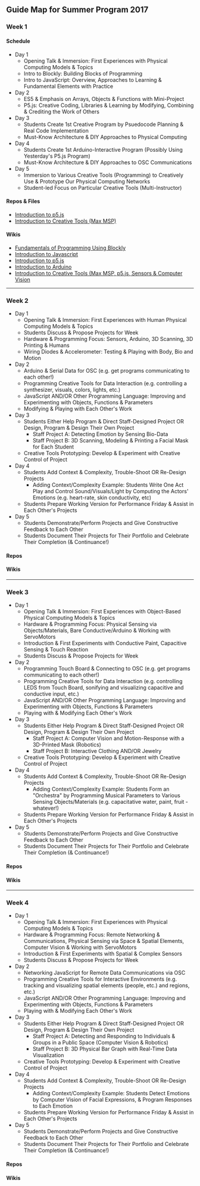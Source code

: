 ## Guide Map for Summer Program 2017

### Week 1
#### Schedule
* Day 1
   * Opening Talk & Immersion: First Experiences with Physical Computing Models & Topics
   * Intro to Blockly: Building Blocks of Programming
   * Intro to JavaScript: Overview, Approaches to Learning & Fundamental Elements with Practice
* Day 2
   * ES5 & Emphasis on Arrays, Objects & Functions with Mini-Project
   * P5.js: Creative Coding, Libraries & Learning by Modifying, Combining & Crediting the Work of Others
* Day 3
   * Students Create 1st Creative Program by Psuedocode Planning & Real Code Implementation
   * Must-Know Architecture & DIY Approaches to Physical Computing
* Day 4
   * Students Create 1st Arduino-Interactive Program (Possibly Using Yesterday's P5.js Program)
   * Must-Know Architecture & DIY Approaches to OSC Communications
* Day 5
   * Immersion to Various Creative Tools (Programming) to Creatively Use & Prototype Our Physical Computing Networks 
   * Student-led Focus on Particular Creative Tools (Multi-Instructor)

#### Repos & Files
* [Introduction to p5.js](https://github.com/skyrockprojects/p5js-intro/)
* [Introduction to Creative Tools (Max MSP)](https://github.com/skyrockprojects/intro-music-tech-programming/tree/master/01-intro-max-additive-synthesis)

#### Wikis
* [Fundamentals of Programming Using Blockly](https://github.com/skyrockprojects/summer-program-2017/wiki/Fundamentals-of-Programming-Using-Blockly)
* [Introduction to Javascript](https://github.com/skyrockprojects/javascript-intro/wiki)
* [Introduction to p5.js](https://github.com/skyrockprojects/p5js-intro/wiki/Introduction-to-p5.js)    
* [Introduction to Arduino](https://github.com/skyrockprojects/summer-program-2017/wiki/Introduction-to-Arduino)
* [Introduction to Creative Tools (Max MSP, p5.js, Sensors & Computer Vision ](https://github.com/skyrockprojects/summer-program-2017/wiki/Physical-Computing-Creative-Tools-(Max-MSP-&-p5.js-in-Combination-with-Sensors,-Arduino-&-Computer-Vision)#p5js--computer-vision)

---

### Week 2
* Day 1
   * Opening Talk & Immersion: First Experiences with Human Physical Computing Models & Topics
   * Students Discuss & Propose Projects for Week
   * Hardware & Programming Focus: Sensors, Arduino, 3D Scanning, 3D Printing & Humans
   * Wiring Diodes & Accelerometer: Testing & Playing with Body, Bio and Motion
* Day 2
   * Arduino & Serial Data for OSC (e.g. get programs communicating to each other!)
   * Programming Creative Tools for Data Interaction (e.g. controlling a synthesizer, visuals, colors, lights, etc.)
   * JavaScript AND/OR Other Programming Language: Improving and Experimenting with Objects, Functions & Parameters
   * Modifying & Playing with Each Other's Work
* Day 3
   * Students Either Help Program & Direct Staff-Designed Project OR Design, Program & Design Their Own Project
      * Staff Project A: Detecting Emotion by Sensing Bio-Data
      * Staff Project B: 3D Scanning, Modeling & Printing a Facial Mask for Each Student
   * Creative Tools Prototyping: Develop & Experiment with Creative Control of Project
* Day 4
   * Students Add Context & Complexity, Trouble-Shoot OR Re-Design Projects
      * Adding Context/Complexity Example: Students Write One Act Play and Control Sound/Visuals/Light by Computing the Actors' Emotions (e.g. heart-rate, skin conductivity, etc)
   * Students Prepare Working Version for Performance Friday & Assist in Each Other's Projects
* Day 5
   * Students Demonstrate/Perform Projects and Give Constructive Feedback to Each Other 
   * Students Document Their Projects for Their Portfolio and Celebrate Their Completion (& Continuance!)

#### Repos

#### Wikis


---

### Week 3
* Day 1
   * Opening Talk & Immersion: First Experiences with Object-Based Physical Computing Models & Topics
   * Hardware & Programming Focus: Physical Sensing via Objects/Materials, Bare Conductive/Arduino & Working with ServoMotors
   * Introduction & First Experiments with Conductive Paint, Capacitive Sensing & Touch Reaction
   * Students Discuss & Propose Projects for Week
* Day 2
   * Programming Touch Board & Connecting to OSC (e.g. get programs communicating to each other!)
   * Programming Creative Tools for Data Interaction (e.g. controlling LEDS from Touch Board, sonifying and visualizing capacitive and conductive input, etc.)
   * JavaScript AND/OR Other Programming Language: Improving and Experimenting with Objects, Functions & Parameters
   * Playing with & Modifying Each Other's Work
* Day 3
   * Students Either Help Program & Direct Staff-Designed Project OR Design, Program & Design Their Own Project
      * Staff Project A: Computer Vision and Motion-Response with a 3D-Printed Mask (Robotics)
      * Staff Project B: Interactive Clothing AND/OR Jewelry
   * Creative Tools Prototyping: Develop & Experiment with Creative Control of Project
* Day 4
   * Students Add Context & Complexity, Trouble-Shoot OR Re-Design Projects
      * Adding Context/Complexity Example: Students Form an "Orchestra" by Programming Musical Parameters to Various Sensing Objects/Materials (e.g. capacitative water, paint, fruit - whatever!)
   * Students Prepare Working Version for Performance Friday & Assist in Each Other's Projects
* Day 5
   * Students Demonstrate/Perform Projects and Give Constructive Feedback to Each Other 
   * Students Document Their Projects for Their Portfolio and Celebrate Their Completion (& Continuance!)

#### Repos

#### Wikis


---

### Week 4
* Day 1
   * Opening Talk & Immersion: First Experiences with Physical Computing Models & Topics
   * Hardware & Programming Focus: Remote Networking & Communications, Physical Sensing via Space & Spatial Elements, Computer Vision & Working with ServoMotors
   * Introduction & First Experiments with Spatial & Complex Sensors
   * Students Discuss & Propose Projects for Week
* Day 2
   * Networking JavaScript for Remote Data Communications via OSC
   * Programming Creative Tools for Interactive Environments (e.g. tracking and visualizing spatial elements (people, etc.) and regions, etc.)
   * JavaScript AND/OR Other Programming Language: Improving and Experimenting with Objects, Functions & Parameters
   * Playing with & Modifying Each Other's Work
* Day 3
   * Students Either Help Program & Direct Staff-Designed Project OR Design, Program & Design Their Own Project
      * Staff Project A: Detecting and Responding to Individuals & Groups in a Public Space (Computer Vision & Robotics)
      * Staff Project B: 3D Physical Bar Graph with Real-Time Data Visualization
   * Creative Tools Prototyping: Develop & Experiment with Creative Control of Project
* Day 4
   * Students Add Context & Complexity, Trouble-Shoot OR Re-Design Projects
      * Adding Context/Complexity Example: Students Detect Emotions by Computer Vision of Facial Expressions, & Program Responses to Each Emotion
   * Students Prepare Working Version for Performance Friday & Assist in Each Other's Projects
* Day 5
   * Students Demonstrate/Perform Projects and Give Constructive Feedback to Each Other
   * Students Document Their Projects for Their Portfolio and Celebrate Their Completion (& Continuance!)

#### Repos

#### Wikis



